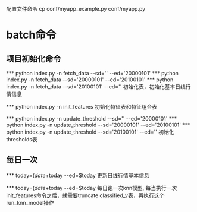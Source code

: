 
配置文件命令
cp conf/myapp_example.py conf/myapp.py


# batch命令

## 项目初始化命令

*** python index.py -n fetch_data --sd='' --ed='20000101'
*** python index.py -n fetch_data --sd='20000101' --ed='20100101'
*** python index.py -n fetch_data --sd='20100101' --ed=''
    初始化表，初始化基本日线行情信息

*** python index.py -n init_features
    初始化特征表和特征组合表

*** python index.py -n update_threshold --sd='' --ed='20000101'
*** python index.py -n update_threshold --sd='20000101' --ed='20100101'
*** python index.py -n update_threshold --sd='20100101' --ed=''
    初始化thresholds表


## 每日一次
*** today=$(date +%Y%m%d) && python index.py -n fetch_data --sd=$today --ed=$today
    更新日线行情基本信息

*** today=$(date +%Y%m%d) && python index.py -n run_knn_model --sd=$today --ed=$today
    每日跑一次knn模型, 每当执行一次init_features命令之后，就需要truncate classified_v表，再执行这个run_knn_model操作
